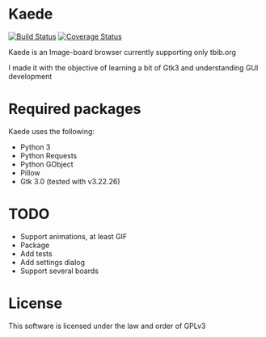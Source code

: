 Kaede
=====
[![Build Status](https://travis-ci.org/Hattshire/Kaede.svg?branch=master)](https://travis-ci.org/Hattshire/Kaede) [![Coverage Status](https://coveralls.io/repos/github/Hattshire/Kaede/badge.svg?branch=master)](https://coveralls.io/github/Hattshire/Kaede?branch=master)

Kaede is an Image-board browser currently supporting only tbib.org

I made it with the objective of learning a bit of Gtk3 and understanding GUI development

Required packages
=================
Kaede uses the following:
* Python 3
* Python Requests
* Python GObject
* Pillow
* Gtk 3.0 (tested with v3.22.26)

TODO
=====
* Support animations, at least GIF
* Package
* Add tests
* Add settings dialog
* Support several boards

License
=======
This software is licensed under the law and order of GPLv3

